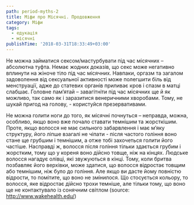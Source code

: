 ```yaml
---
path: period-myths-2
title: Міфи про Місячні. Продовження
category: Міфи
tags:
  - едукація
  - місячні
publishTime: '2018-03-31T18:33:49+03:00'
---
```

Не можна займатися сексом/мастурбувати під час місячних – абсолютна туфта. Немає жодних доказів, що секс може негативно вплинути на жіноче тіло під час місячних. Навпаки, оргазм та загалом задоволення від сексуальної активності може полегшити біль від менструації, адже до статевих органів приливає кров і спазм в матці слабшає. Головне пам’ятай – завагітніти під час місячних ще й як можливо, так само як і заразитися венеричними хворобами.  Тому, не шукай пригод на голову, - користуйся презервативами.

Не можна голити ноги до того, як місячні почнуться – неправда, можна, особливо, якщо воно вже почало ставати темнішим та жорсткішим. Проте, якщо волосся не має сильного забарвлення і має м’яку структуру, його ліпше взагалі не чіпати - після частого гоління воно стане ще грубшим і темнішим, а отже тобі захочеться голити його частіше. Насправді ж, волосся після гоління тільки здається грубим і жорстким, тому що у кореня воно дійсно товще, ніж на кінцях. Людське волосся нагадує олівці, які звужуються в кінці. Тому, коли бритва позбавляє його верхівки, може здатися, що волосся відростає товщим або темнішим, ніж було до гоління. Але якщо ви дасте йому повністю відрости, то помітите, що воно не змінилося. Що стосується кольору, то волосся, яке відростає дійсно трохи темніше, але тільки тому, що воно ще не контактувало із сонячним світлом (source: http://www.wakehealth.edu/)
